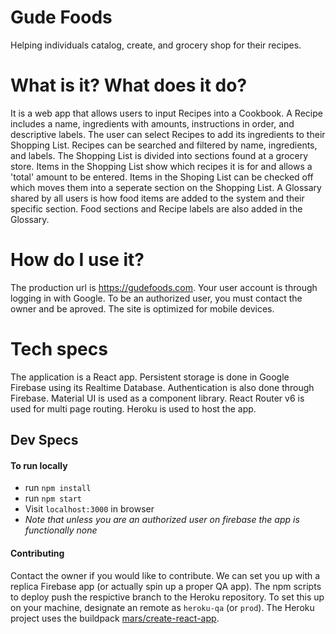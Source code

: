 # Gude Foods
Helping individuals catalog, create, and grocery shop for their recipes.

# What is it? What does it do?
It is a web app that allows users to input Recipes into a Cookbook. A Recipe includes a name, ingredients with amounts, instructions in order, and descriptive labels. The user can select Recipes to add its ingredients to their Shopping List. Recipes can be searched and filtered by name, ingredients, and labels. The Shopping List is divided into sections found at a grocery store. Items in the Shopping List show which recipes it is for and allows a 'total' amount to be entered. Items in the Shoping List can be checked off which moves them into a seperate section on the Shopping List. A Glossary shared by all users is how food  items are added to the system and their specific section. Food sections and Recipe labels are also added in the Glossary.

# How do I use it?
The production url is https://gudefoods.com. Your user account is through logging in with Google. To be an authorized user, you must contact the owner and be aproved. The site is optimized for mobile devices.

# Tech specs
The application is a React app. Persistent storage is done in Google Firebase using its Realtime Database. Authentication is also done through Firebase. Material UI is used as a component library. React Router v6 is used for multi page routing. Heroku is used to host the app.

## Dev Specs
#### To run locally
- run `npm install`
- run `npm start`
- Visit `localhost:3000` in browser
- _Note that unless you are an authorized user on firebase the app is functionally none_

#### Contributing
Contact the owner if you would like to contribute. We can set you up with a replica Firebase app (or actually spin up a proper QA app). The npm scripts to deploy push the respictive branch to the Heroku repository. To set this up on your machine, designate an remote as `heroku-qa` (or `prod`). The Heroku project uses the buildpack [mars/create-react-app](https://buildpack-registry.s3.amazonaws.com/buildpacks/mars/create-react-app.tgz).
